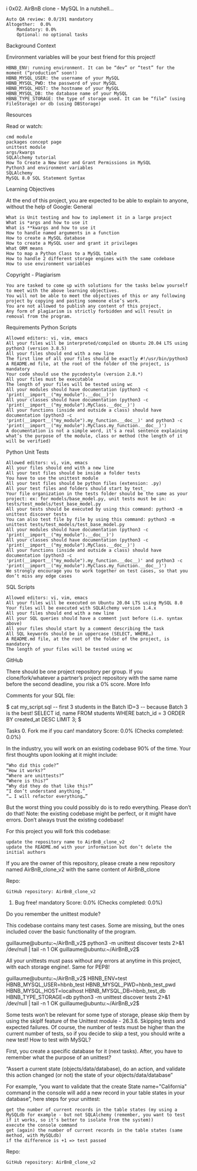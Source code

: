 i 0x02. AirBnB clone - MySQL
In a nutshell…

    Auto QA review: 0.0/191 mandatory
    Altogether:  0.0%
        Mandatory: 0.0%
        Optional: no optional tasks

Background Context

Environment variables will be your best friend for this project!

    HBNB_ENV: running environment. It can be “dev” or “test” for the moment (“production” soon!)
    HBNB_MYSQL_USER: the username of your MySQL
    HBNB_MYSQL_PWD: the password of your MySQL
    HBNB_MYSQL_HOST: the hostname of your MySQL
    HBNB_MYSQL_DB: the database name of your MySQL
    HBNB_TYPE_STORAGE: the type of storage used. It can be “file” (using FileStorage) or db (using DBStorage)

Resources

Read or watch:

    cmd module
    packages concept page
    unittest module
    args/kwargs
    SQLAlchemy tutorial
    How To Create a New User and Grant Permissions in MySQL
    Python3 and environment variables
    SQLAlchemy
    MySQL 8.0 SQL Statement Syntax

Learning Objectives

At the end of this project, you are expected to be able to explain to anyone, without the help of Google:
General

    What is Unit testing and how to implement it in a large project
    What is *args and how to use it
    What is **kwargs and how to use it
    How to handle named arguments in a function
    How to create a MySQL database
    How to create a MySQL user and grant it privileges
    What ORM means
    How to map a Python Class to a MySQL table
    How to handle 2 different storage engines with the same codebase
    How to use environment variables

Copyright - Plagiarism

    You are tasked to come up with solutions for the tasks below yourself to meet with the above learning objectives.
    You will not be able to meet the objectives of this or any following project by copying and pasting someone else’s work.
    You are not allowed to publish any content of this project.
    Any form of plagiarism is strictly forbidden and will result in removal from the program.

Requirements
Python Scripts

    Allowed editors: vi, vim, emacs
    All your files will be interpreted/compiled on Ubuntu 20.04 LTS using python3 (version 3.8.5)
    All your files should end with a new line
    The first line of all your files should be exactly #!/usr/bin/python3
    A README.md file, at the root of the folder of the project, is mandatory
    Your code should use the pycodestyle (version 2.8.*)
    All your files must be executable
    The length of your files will be tested using wc
    All your modules should have documentation (python3 -c 'print(__import__("my_module").__doc__)')
    All your classes should have documentation (python3 -c 'print(__import__("my_module").MyClass.__doc__)')
    All your functions (inside and outside a class) should have documentation (python3 -c 'print(__import__("my_module").my_function.__doc__)' and python3 -c 'print(__import__("my_module").MyClass.my_function.__doc__)')
    A documentation is not a simple word, it’s a real sentence explaining what’s the purpose of the module, class or method (the length of it will be verified)

Python Unit Tests

    Allowed editors: vi, vim, emacs
    All your files should end with a new line
    All your test files should be inside a folder tests
    You have to use the unittest module
    All your test files should be python files (extension: .py)
    All your test files and folders should start by test_
    Your file organization in the tests folder should be the same as your project: ex: for models/base_model.py, unit tests must be in: tests/test_models/test_base_model.py
    All your tests should be executed by using this command: python3 -m unittest discover tests
    You can also test file by file by using this command: python3 -m unittest tests/test_models/test_base_model.py
    All your modules should have documentation (python3 -c 'print(__import__("my_module").__doc__)')
    All your classes should have documentation (python3 -c 'print(__import__("my_module").MyClass.__doc__)')
    All your functions (inside and outside a class) should have documentation (python3 -c 'print(__import__("my_module").my_function.__doc__)' and python3 -c 'print(__import__("my_module").MyClass.my_function.__doc__)')
    We strongly encourage you to work together on test cases, so that you don’t miss any edge cases

SQL Scripts

    Allowed editors: vi, vim, emacs
    All your files will be executed on Ubuntu 20.04 LTS using MySQL 8.0
    Your files will be executed with SQLAlchemy version 1.4.x
    All your files should end with a new line
    All your SQL queries should have a comment just before (i.e. syntax above)
    All your files should start by a comment describing the task
    All SQL keywords should be in uppercase (SELECT, WHERE…)
    A README.md file, at the root of the folder of the project, is mandatory
    The length of your files will be tested using wc

GitHub

There should be one project repository per group. If you clone/fork/whatever a partner’s project repository with the same name before the second deadline, you risk a 0% score.
More Info

Comments for your SQL file:

$ cat my_script.sql
-- first 3 students in the Batch ID=3
-- because Batch 3 is the best!
SELECT id, name FROM students WHERE batch_id = 3 ORDER BY created_at DESC LIMIT 3;
$

Tasks
0. Fork me if you can!
mandatory
Score: 0.0% (Checks completed: 0.0%)

In the industry, you will work on an existing codebase 90% of the time. Your first thoughts upon looking at it might include:

    “Who did this code?”
    “How it works?”
    “Where are unittests?”
    “Where is this?”
    “Why did they do that like this?”
    “I don’t understand anything.”
    “… I will refactor everything…”

But the worst thing you could possibly do is to redo everything. Please don’t do that! Note: the existing codebase might be perfect, or it might have errors. Don’t always trust the existing codebase!

For this project you will fork this codebase:

    update the repository name to AirBnB_clone_v2
    update the README.md with your information but don’t delete the initial authors

If you are the owner of this repository, please create a new repository named AirBnB_clone_v2 with the same content of AirBnB_clone

Repo:

    GitHub repository: AirBnB_clone_v2

1. Bug free!
mandatory
Score: 0.0% (Checks completed: 0.0%)

Do you remember the unittest module?

This codebase contains many test cases. Some are missing, but the ones included cover the basic functionality of the program.

guillaume@ubuntu:~/AirBnB_v2$ python3 -m unittest discover tests 2>&1 /dev/null | tail -n 1
OK
guillaume@ubuntu:~/AirBnB_v2$ 

All your unittests must pass without any errors at anytime in this project, with each storage engine!. Same for PEP8!

guillaume@ubuntu:~/AirBnB_v2$ HBNB_ENV=test HBNB_MYSQL_USER=hbnb_test HBNB_MYSQL_PWD=hbnb_test_pwd HBNB_MYSQL_HOST=localhost HBNB_MYSQL_DB=hbnb_test_db HBNB_TYPE_STORAGE=db python3 -m unittest discover tests 2>&1 /dev/null | tail -n 1
OK
guillaume@ubuntu:~/AirBnB_v2$ 

Some tests won’t be relevant for some type of storage, please skip them by using the skipIf feature of the Unittest module - 26.3.6. Skipping tests and expected failures. Of course, the number of tests must be higher than the current number of tests, so if you decide to skip a test, you should write a new test!
How to test with MySQL?

First, you create a specific database for it (next tasks). After, you have to remember what the purpose of an unittest?

“Assert a current state (objects/data/database), do an action, and validate this action changed (or not) the state of your objects/data/database”

For example, “you want to validate that the create State name="California" command in the console will add a new record in your table states in your database”, here steps for your unittest:

    get the number of current records in the table states (my using a MySQLdb for example - but not SQLAlchemy (remember, you want to test if it works, so it’s better to isolate from the system))
    execute the console command
    get (again) the number of current records in the table states (same method, with MySQLdb)
    if the difference is +1 => test passed

Repo:

    GitHub repository: AirBnB_clone_v2


